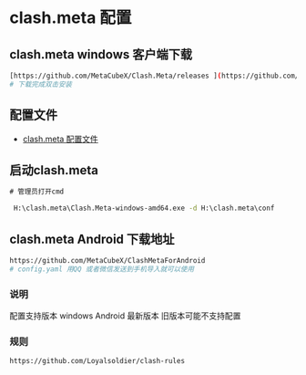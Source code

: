 # clash.meta 配置

## clash.meta windows 客户端下载

```bash
[https://github.com/MetaCubeX/Clash.Meta/releases ](https://github.com/MetaCubeX/Clash.Meta/releases)
# 下载完成双击安装
```

## 配置文件

* [clash.meta 配置文件](./config.yaml)

## 启动clash.meta

```cmd
# 管理员打开cmd

 H:\clash.meta\Clash.Meta-windows-amd64.exe -d H:\clash.meta\conf

```

## clash.meta Android 下载地址

```bash
https://github.com/MetaCubeX/ClashMetaForAndroid
# config.yaml 用QQ 或者微信发送到手机导入就可以使用
```

### 说明

配置支持版本 windows Android 最新版本 旧版本可能不支持配置

### 规则

```bash
https://github.com/Loyalsoldier/clash-rules
```
